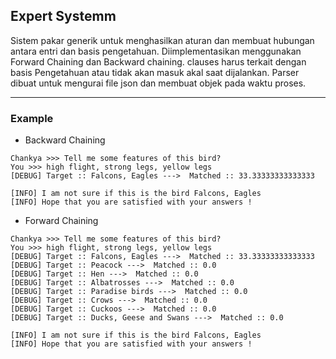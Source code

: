 ## Expert Systemm
Sistem pakar generik untuk menghasilkan aturan dan membuat hubungan antara entri dan basis pengetahuan. Diimplementasikan menggunakan Forward Chaining dan Backward chaining. clauses harus terkait dengan basis Pengetahuan atau tidak akan masuk akal saat dijalankan. Parser dibuat untuk mengurai file json dan membuat objek pada waktu proses.

----------------------------------
### Example
* Backward Chaining
```console
Chankya >>> Tell me some features of this bird?
You >>> high flight, strong legs, yellow legs
[DEBUG] Target :: Falcons, Eagles --->  Matched :: 33.33333333333333

[INFO] I am not sure if this is the bird Falcons, Eagles
[INFO] Hope that you are satisfied with your answers !
```

* Forward Chaining
```console
Chankya >>> Tell me some features of this bird?
You >>> high flight, strong legs, yellow legs
[DEBUG] Target :: Falcons, Eagles --->  Matched :: 33.33333333333333
[DEBUG] Target :: Peacock --->  Matched :: 0.0
[DEBUG] Target :: Hen --->  Matched :: 0.0
[DEBUG] Target :: Albatrosses --->  Matched :: 0.0
[DEBUG] Target :: Paradise birds --->  Matched :: 0.0
[DEBUG] Target :: Crows --->  Matched :: 0.0
[DEBUG] Target :: Cuckoos --->  Matched :: 0.0
[DEBUG] Target :: Ducks, Geese and Swans --->  Matched :: 0.0

[INFO] I am not sure if this is the bird Falcons, Eagles
[INFO] Hope that you are satisfied with your answers !
```
